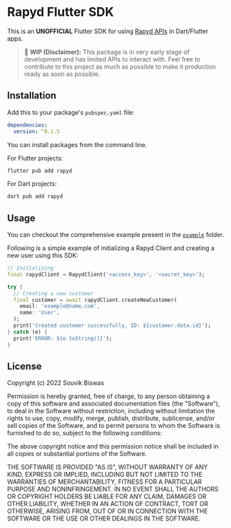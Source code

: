 # Rapyd Flutter SDK

This is an **UNOFFICIAL** Flutter SDK for using [Rapyd APIs](https://docs.rapyd.net/build-with-rapyd/reference/api-reference) in Dart/Flutter apps.

> 🚧 **WIP (Disclaimer):** This package is in very early stage of development and has limited APIs to interact with. Feel free to contribute to this project as much as possible to make it production ready as soon as possible.

## Installation

Add this to your package's `pubspec.yaml` file:

```yml
dependencies:
  version: ^0.1.5
```

You can install packages from the command line.

For Flutter projects:

```bash
flutter pub add rapyd
```

For Dart projects:

```bash
dart pub add rapyd
```

## Usage

You can checkout the comprehensive example present in the [`example`](example/example.dart) folder.

Following is a simple example of initializing a Rapyd Client and creating a new user using this SDK:

```dart
// Initializing
final rapydClient = RapydClient('<access_key>', '<secret_key>');

try {
  // Creating a new customer
  final customer = await rapydClient.createNewCustomer(
    email: 'example@name.com',
    name: 'User',
  );
  print('Created customer successfully, ID: ${customer.data.id}');
} catch (e) {
  print('ERROR: ${e.toString()}');
}
```

## License

Copyright (c) 2022 Souvik Biswas

Permission is hereby granted, free of charge, to any person obtaining a copy
of this software and associated documentation files (the "Software"), to deal
in the Software without restriction, including without limitation the rights
to use, copy, modify, merge, publish, distribute, sublicense, and/or sell
copies of the Software, and to permit persons to whom the Software is
furnished to do so, subject to the following conditions:

The above copyright notice and this permission notice shall be included in all
copies or substantial portions of the Software.

THE SOFTWARE IS PROVIDED "AS IS", WITHOUT WARRANTY OF ANY KIND, EXPRESS OR
IMPLIED, INCLUDING BUT NOT LIMITED TO THE WARRANTIES OF MERCHANTABILITY,
FITNESS FOR A PARTICULAR PURPOSE AND NONINFRINGEMENT. IN NO EVENT SHALL THE
AUTHORS OR COPYRIGHT HOLDERS BE LIABLE FOR ANY CLAIM, DAMAGES OR OTHER
LIABILITY, WHETHER IN AN ACTION OF CONTRACT, TORT OR OTHERWISE, ARISING FROM,
OUT OF OR IN CONNECTION WITH THE SOFTWARE OR THE USE OR OTHER DEALINGS IN THE
SOFTWARE.
